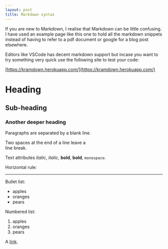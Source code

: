 ```yaml
---
layout: post
title: Markdown syntax
---
```


If you are new to Markdown, I realise that Markdown can be little confusing. I have used an example page like this one to hold all the markdown snippets instead of having to refer to a pdf document or google for a blog post elsewhere.

Editors like VSCode has decent markdown support but incase you want to try something very quick use the following site to test your code:

[https://kramdown.herokuapp.com/](https://kramdown.herokuapp.com/)

# Heading

## Sub-heading

### Another deeper heading
 
Paragraphs are separated
by a blank line.

Two spaces at the end of a line leave a  
line break.

Text attributes _italic_, *italic*, __bold__, **bold**, `monospace`.

Horizontal rule:

---

Bullet list:

  * apples
  * oranges
  * pears

Numbered list:

  1. apples
  2. oranges
  3. pears

A [link](http://example.com).
